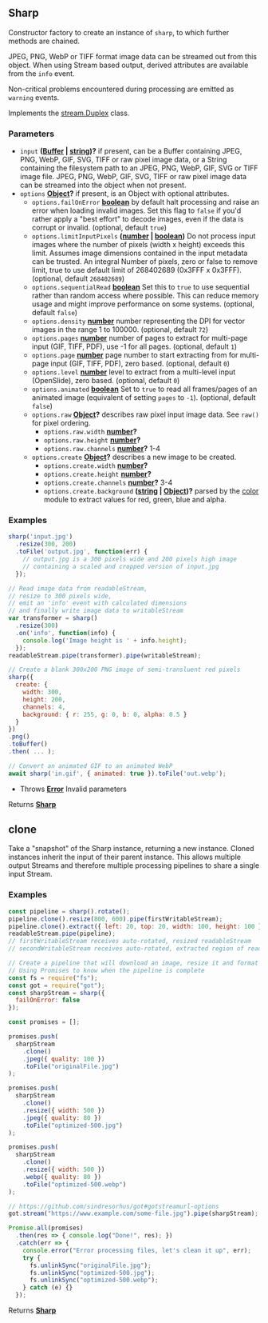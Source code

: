 <!-- Generated by documentation.js. Update this documentation by updating the source code. -->

## Sharp

Constructor factory to create an instance of `sharp`, to which further methods are chained.

JPEG, PNG, WebP or TIFF format image data can be streamed out from this object.
When using Stream based output, derived attributes are available from the `info` event.

Non-critical problems encountered during processing are emitted as `warning` events.

Implements the [stream.Duplex][1] class.

### Parameters

-   `input` **([Buffer][2] \| [string][3])?** if present, can be
     a Buffer containing JPEG, PNG, WebP, GIF, SVG, TIFF or raw pixel image data, or
     a String containing the filesystem path to an JPEG, PNG, WebP, GIF, SVG or TIFF image file.
     JPEG, PNG, WebP, GIF, SVG, TIFF or raw pixel image data can be streamed into the object when not present.
-   `options` **[Object][4]?** if present, is an Object with optional attributes.
    -   `options.failOnError` **[boolean][5]** by default halt processing and raise an error when loading invalid images.
         Set this flag to `false` if you'd rather apply a "best effort" to decode images, even if the data is corrupt or invalid. (optional, default `true`)
    -   `options.limitInputPixels` **([number][6] \| [boolean][5])** Do not process input images where the number of pixels
         (width x height) exceeds this limit. Assumes image dimensions contained in the input metadata can be trusted.
         An integral Number of pixels, zero or false to remove limit, true to use default limit of 268402689 (0x3FFF x 0x3FFF). (optional, default `268402689`)
    -   `options.sequentialRead` **[boolean][5]** Set this to `true` to use sequential rather than random access where possible.
         This can reduce memory usage and might improve performance on some systems. (optional, default `false`)
    -   `options.density` **[number][6]** number representing the DPI for vector images in the range 1 to 100000. (optional, default `72`)
    -   `options.pages` **[number][6]** number of pages to extract for multi-page input (GIF, TIFF, PDF), use -1 for all pages. (optional, default `1`)
    -   `options.page` **[number][6]** page number to start extracting from for multi-page input (GIF, TIFF, PDF), zero based. (optional, default `0`)
    -   `options.level` **[number][6]** level to extract from a multi-level input (OpenSlide), zero based. (optional, default `0`)
    -   `options.animated` **[boolean][5]** Set to `true` to read all frames/pages of an animated image (equivalent of setting `pages` to `-1`). (optional, default `false`)
    -   `options.raw` **[Object][4]?** describes raw pixel input image data. See `raw()` for pixel ordering.
        -   `options.raw.width` **[number][6]?** 
        -   `options.raw.height` **[number][6]?** 
        -   `options.raw.channels` **[number][6]?** 1-4
    -   `options.create` **[Object][4]?** describes a new image to be created.
        -   `options.create.width` **[number][6]?** 
        -   `options.create.height` **[number][6]?** 
        -   `options.create.channels` **[number][6]?** 3-4
        -   `options.create.background` **([string][3] \| [Object][4])?** parsed by the [color][7] module to extract values for red, green, blue and alpha.

### Examples

```javascript
sharp('input.jpg')
  .resize(300, 200)
  .toFile('output.jpg', function(err) {
    // output.jpg is a 300 pixels wide and 200 pixels high image
    // containing a scaled and cropped version of input.jpg
  });
```

```javascript
// Read image data from readableStream,
// resize to 300 pixels wide,
// emit an 'info' event with calculated dimensions
// and finally write image data to writableStream
var transformer = sharp()
  .resize(300)
  .on('info', function(info) {
    console.log('Image height is ' + info.height);
  });
readableStream.pipe(transformer).pipe(writableStream);
```

```javascript
// Create a blank 300x200 PNG image of semi-transluent red pixels
sharp({
  create: {
    width: 300,
    height: 200,
    channels: 4,
    background: { r: 255, g: 0, b: 0, alpha: 0.5 }
  }
})
.png()
.toBuffer()
.then( ... );
```

```javascript
// Convert an animated GIF to an animated WebP
await sharp('in.gif', { animated: true }).toFile('out.webp');
```

-   Throws **[Error][8]** Invalid parameters

Returns **[Sharp][9]** 

## clone

Take a "snapshot" of the Sharp instance, returning a new instance.
Cloned instances inherit the input of their parent instance.
This allows multiple output Streams and therefore multiple processing pipelines to share a single input Stream.

### Examples

```javascript
const pipeline = sharp().rotate();
pipeline.clone().resize(800, 600).pipe(firstWritableStream);
pipeline.clone().extract({ left: 20, top: 20, width: 100, height: 100 }).pipe(secondWritableStream);
readableStream.pipe(pipeline);
// firstWritableStream receives auto-rotated, resized readableStream
// secondWritableStream receives auto-rotated, extracted region of readableStream
```

```javascript
// Create a pipeline that will download an image, resize it and format it to different files
// Using Promises to know when the pipeline is complete
const fs = require("fs");
const got = require("got");
const sharpStream = sharp({
  failOnError: false
});

const promises = [];

promises.push(
  sharpStream
    .clone()
    .jpeg({ quality: 100 })
    .toFile("originalFile.jpg")
);

promises.push(
  sharpStream
    .clone()
    .resize({ width: 500 })
    .jpeg({ quality: 80 })
    .toFile("optimized-500.jpg")
);

promises.push(
  sharpStream
    .clone()
    .resize({ width: 500 })
    .webp({ quality: 80 })
    .toFile("optimized-500.webp")
);

// https://github.com/sindresorhus/got#gotstreamurl-options
got.stream("https://www.example.com/some-file.jpg").pipe(sharpStream);

Promise.all(promises)
  .then(res => { console.log("Done!", res); })
  .catch(err => {
    console.error("Error processing files, let's clean it up", err);
    try {
      fs.unlinkSync("originalFile.jpg");
      fs.unlinkSync("optimized-500.jpg");
      fs.unlinkSync("optimized-500.webp");
    } catch (e) {}
  });
```

Returns **[Sharp][9]** 

[1]: http://nodejs.org/api/stream.html#stream_class_stream_duplex

[2]: https://nodejs.org/api/buffer.html

[3]: https://developer.mozilla.org/docs/Web/JavaScript/Reference/Global_Objects/String

[4]: https://developer.mozilla.org/docs/Web/JavaScript/Reference/Global_Objects/Object

[5]: https://developer.mozilla.org/docs/Web/JavaScript/Reference/Global_Objects/Boolean

[6]: https://developer.mozilla.org/docs/Web/JavaScript/Reference/Global_Objects/Number

[7]: https://www.npmjs.org/package/color

[8]: https://developer.mozilla.org/docs/Web/JavaScript/Reference/Global_Objects/Error

[9]: #sharp
